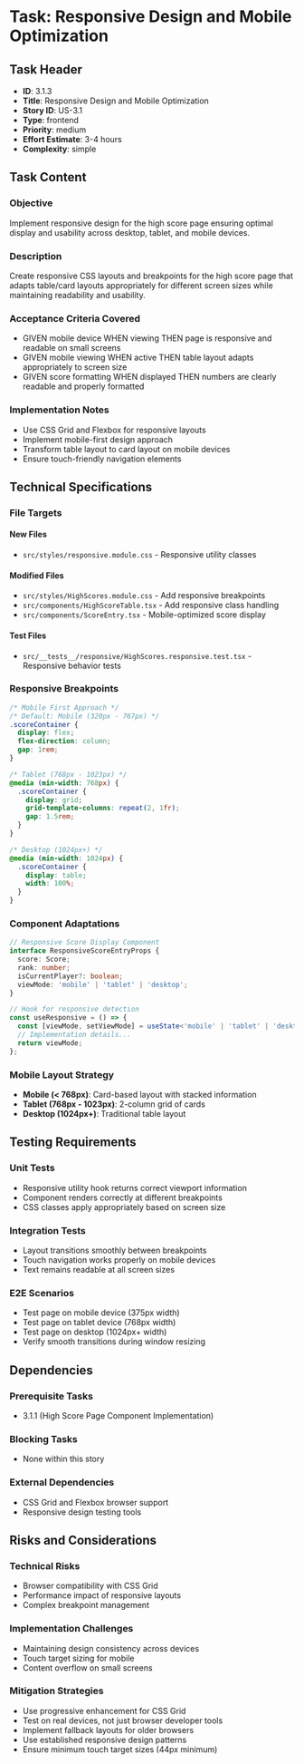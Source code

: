 # Task: Responsive Design and Mobile Optimization

## Task Header
- **ID**: 3.1.3
- **Title**: Responsive Design and Mobile Optimization
- **Story ID**: US-3.1
- **Type**: frontend
- **Priority**: medium
- **Effort Estimate**: 3-4 hours
- **Complexity**: simple

## Task Content
### Objective
Implement responsive design for the high score page ensuring optimal display and usability across desktop, tablet, and mobile devices.

### Description
Create responsive CSS layouts and breakpoints for the high score page that adapts table/card layouts appropriately for different screen sizes while maintaining readability and usability.

### Acceptance Criteria Covered
- GIVEN mobile device WHEN viewing THEN page is responsive and readable on small screens
- GIVEN mobile viewing WHEN active THEN table layout adapts appropriately to screen size
- GIVEN score formatting WHEN displayed THEN numbers are clearly readable and properly formatted

### Implementation Notes
- Use CSS Grid and Flexbox for responsive layouts
- Implement mobile-first design approach
- Transform table layout to card layout on mobile devices
- Ensure touch-friendly navigation elements

## Technical Specifications
### File Targets
#### New Files
- `src/styles/responsive.module.css` - Responsive utility classes

#### Modified Files
- `src/styles/HighScores.module.css` - Add responsive breakpoints
- `src/components/HighScoreTable.tsx` - Add responsive class handling
- `src/components/ScoreEntry.tsx` - Mobile-optimized score display

#### Test Files
- `src/__tests__/responsive/HighScores.responsive.test.tsx` - Responsive behavior tests

### Responsive Breakpoints
```css
/* Mobile First Approach */
/* Default: Mobile (320px - 767px) */
.scoreContainer {
  display: flex;
  flex-direction: column;
  gap: 1rem;
}

/* Tablet (768px - 1023px) */
@media (min-width: 768px) {
  .scoreContainer {
    display: grid;
    grid-template-columns: repeat(2, 1fr);
    gap: 1.5rem;
  }
}

/* Desktop (1024px+) */
@media (min-width: 1024px) {
  .scoreContainer {
    display: table;
    width: 100%;
  }
}
```

### Component Adaptations
```typescript
// Responsive Score Display Component
interface ResponsiveScoreEntryProps {
  score: Score;
  rank: number;
  isCurrentPlayer?: boolean;
  viewMode: 'mobile' | 'tablet' | 'desktop';
}

// Hook for responsive detection
const useResponsive = () => {
  const [viewMode, setViewMode] = useState<'mobile' | 'tablet' | 'desktop'>('desktop');
  // Implementation details...
  return viewMode;
};
```

### Mobile Layout Strategy
- **Mobile (< 768px)**: Card-based layout with stacked information
- **Tablet (768px - 1023px)**: 2-column grid of cards
- **Desktop (1024px+)**: Traditional table layout

## Testing Requirements
### Unit Tests
- Responsive utility hook returns correct viewport information
- Component renders correctly at different breakpoints
- CSS classes apply appropriately based on screen size

### Integration Tests
- Layout transitions smoothly between breakpoints
- Touch navigation works properly on mobile devices
- Text remains readable at all screen sizes

### E2E Scenarios
- Test page on mobile device (375px width)
- Test page on tablet device (768px width)
- Test page on desktop (1024px+ width)
- Verify smooth transitions during window resizing

## Dependencies
### Prerequisite Tasks
- 3.1.1 (High Score Page Component Implementation)

### Blocking Tasks
- None within this story

### External Dependencies
- CSS Grid and Flexbox browser support
- Responsive design testing tools

## Risks and Considerations
### Technical Risks
- Browser compatibility with CSS Grid
- Performance impact of responsive layouts
- Complex breakpoint management

### Implementation Challenges
- Maintaining design consistency across devices
- Touch target sizing for mobile
- Content overflow on small screens

### Mitigation Strategies
- Use progressive enhancement for CSS Grid
- Test on real devices, not just browser developer tools
- Implement fallback layouts for older browsers
- Use established responsive design patterns
- Ensure minimum touch target sizes (44px minimum)